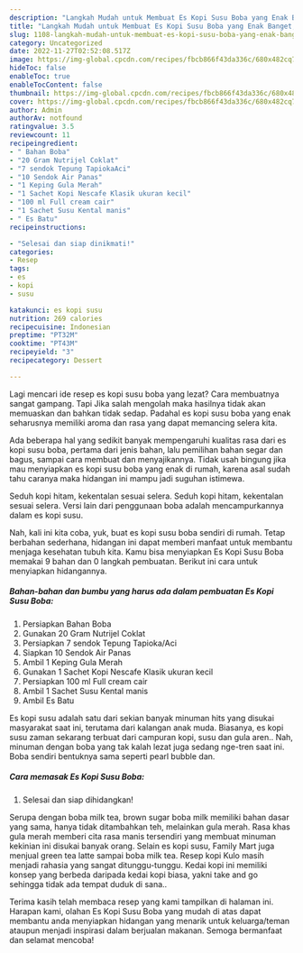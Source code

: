 ```yaml
---
description: "Langkah Mudah untuk Membuat Es Kopi Susu Boba yang Enak Banget, Buat Buka Puasa Lezat Sekali"
title: "Langkah Mudah untuk Membuat Es Kopi Susu Boba yang Enak Banget, Buat Buka Puasa Lezat Sekali"
slug: 1108-langkah-mudah-untuk-membuat-es-kopi-susu-boba-yang-enak-banget-buat-buka-puasa-lezat-sekali
category: Uncategorized
date: 2022-11-27T02:52:08.517Z
image: https://img-global.cpcdn.com/recipes/fbcb866f43da336c/680x482cq70/es-kopi-susu-boba-foto-resep-utama.jpg
hideToc: false
enableToc: true
enableTocContent: false
thumbnail: https://img-global.cpcdn.com/recipes/fbcb866f43da336c/680x482cq70/es-kopi-susu-boba-foto-resep-utama.jpg
cover: https://img-global.cpcdn.com/recipes/fbcb866f43da336c/680x482cq70/es-kopi-susu-boba-foto-resep-utama.jpg
author: Admin
authorAv: notfound
ratingvalue: 3.5
reviewcount: 11
recipeingredient:
- " Bahan Boba"
- "20 Gram Nutrijel Coklat"
- "7 sendok Tepung TapiokaAci"
- "10 Sendok Air Panas"
- "1 Keping Gula Merah"
- "1 Sachet Kopi Nescafe Klasik ukuran kecil"
- "100 ml Full cream cair"
- "1 Sachet Susu Kental manis"
- " Es Batu"
recipeinstructions:

- "Selesai dan siap dinikmati!"
categories:
- Resep
tags:
- es
- kopi
- susu

katakunci: es kopi susu 
nutrition: 269 calories
recipecuisine: Indonesian
preptime: "PT32M"
cooktime: "PT43M"
recipeyield: "3"
recipecategory: Dessert

---
```



Lagi mencari ide resep es kopi susu boba yang lezat? Cara membuatnya sangat gampang. Tapi Jika salah mengolah maka hasilnya tidak akan memuaskan dan bahkan tidak sedap. Padahal es kopi susu boba yang enak seharusnya memiliki aroma dan rasa yang dapat memancing selera kita.


Ada beberapa hal yang sedikit banyak mempengaruhi kualitas rasa dari es kopi susu boba, pertama dari jenis bahan, lalu pemilihan bahan segar dan bagus, sampai cara membuat dan menyajikannya. Tidak usah bingung jika mau menyiapkan es kopi susu boba yang enak di rumah, karena asal sudah tahu caranya maka hidangan ini mampu jadi suguhan istimewa.

Seduh kopi hitam, kekentalan sesuai selera. Seduh kopi hitam, kekentalan sesuai selera. Versi lain dari penggunaan boba adalah mencampurkannya dalam es kopi susu.


Nah, kali ini kita coba, yuk, buat es kopi susu boba sendiri di rumah. Tetap berbahan sederhana, hidangan ini dapat memberi manfaat untuk membantu menjaga kesehatan tubuh kita. Kamu bisa menyiapkan Es Kopi Susu Boba memakai 9 bahan dan 0 langkah pembuatan. Berikut ini cara untuk menyiapkan hidangannya.

<!--inarticleads1-->

##### Bahan-bahan dan bumbu yang harus ada dalam pembuatan Es Kopi Susu Boba:

1. Persiapkan  Bahan Boba
1. Gunakan 20 Gram Nutrijel Coklat
1. Persiapkan 7 sendok Tepung Tapioka/Aci
1. Siapkan 10 Sendok Air Panas
1. Ambil 1 Keping Gula Merah
1. Gunakan 1 Sachet Kopi Nescafe Klasik ukuran kecil
1. Persiapkan 100 ml Full cream cair
1. Ambil 1 Sachet Susu Kental manis
1. Ambil  Es Batu


Es kopi susu adalah satu dari sekian banyak minuman hits yang disukai masyarakat saat ini, terutama dari kalangan anak muda. Biasanya, es kopi susu zaman sekarang terbuat dari campuran kopi, susu dan gula aren.. Nah, minuman dengan boba yang tak kalah lezat juga sedang nge-tren saat ini. Boba sendiri bentuknya sama seperti pearl bubble dan. 

<!--inarticleads2-->

##### Cara memasak Es Kopi Susu Boba:


1. Selesai dan siap dihidangkan!

Serupa dengan boba milk tea, brown sugar boba milk memiliki bahan dasar yang sama, hanya tidak ditambahkan teh, melainkan gula merah. Rasa khas gula merah memberi cita rasa manis tersendiri yang membuat minuman kekinian ini disukai banyak orang. Selain es kopi susu, Family Mart juga menjual green tea latte sampai boba milk tea. Resep kopi Kulo masih menjadi rahasia yang sangat ditunggu-tunggu. Kedai kopi ini memiliki konsep yang berbeda daripada kedai kopi biasa, yakni take and go sehingga tidak ada tempat duduk di sana.. 

Terima kasih telah membaca resep yang kami tampilkan di halaman ini. Harapan kami, olahan Es Kopi Susu Boba yang mudah di atas dapat membantu anda menyiapkan hidangan yang menarik untuk keluarga/teman ataupun menjadi inspirasi dalam berjualan makanan. Semoga bermanfaat dan selamat mencoba!
